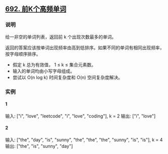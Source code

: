 ## [692. 前K个高频单词](https://leetcode-cn.com/problems/top-k-frequent-words/)

### 说明
给一非空的单词列表，返回前 k 个出现次数最多的单词。

返回的答案应该按单词出现频率由高到低排序。如果不同的单词有相同出现频率，按字母顺序排序。

* 假定 k 总为有效值， 1 ≤ k ≤ 集合元素数。
* 输入的单词均由小写字母组成。
* 尝试以 O(n log k) 时间复杂度和 O(n) 空间复杂度解决。

### 实例
#### 1
输入: ["i", "love", "leetcode", "i", "love", "coding"], k = 2
输出: ["i", "love"]

#### 2
输入: ["the", "day", "is", "sunny", "the", "the", "the", "sunny", "is", "is"], k = 4
输出: ["the", "is", "sunny", "day"]